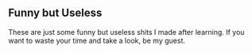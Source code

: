 ## Funny but Useless

These are just some funny but useless shits I made after learning. If you want to waste your time and take a look, be my guest.